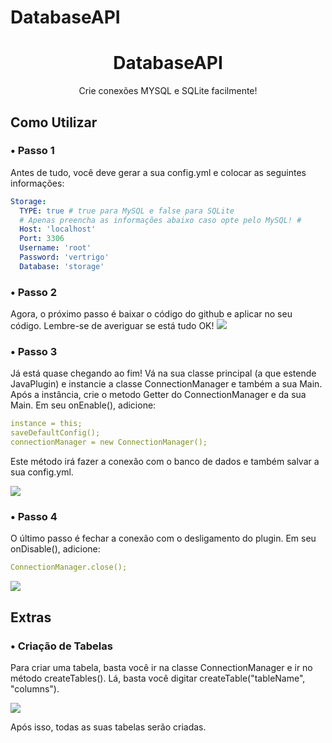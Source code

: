 # DatabaseAPI

<h1 align="center">DatabaseAPI</h1>

<p align="center">Crie conexões MYSQL e SQLite facilmente!</p>

## Como Utilizar

<h3> • Passo 1 </h3>
Antes de tudo, você deve gerar a sua config.yml e colocar as seguintes informações:

```yaml
Storage:
  TYPE: true # true para MySQL e false para SQLite
  # Apenas preencha as informações abaixo caso opte pelo MySQL! #
  Host: 'localhost'
  Port: 3306
  Username: 'root'
  Password: 'vertrigo'
  Database: 'storage'
```

<h3> • Passo 2 </h3>
Agora, o próximo passo é baixar o código do github e aplicar no seu código. Lembre-se de averiguar se está tudo OK!

<img src="https://i.imgur.com/uHKR5CD.png">

<h3> • Passo 3 </h3>
Já está quase chegando ao fim! Vá na sua classe principal (a que estende JavaPlugin) e instancie a classe ConnectionManager e também a sua Main.
Após a instância, crie o metodo Getter do ConnectionManager e da sua Main.
Em seu onEnable(), adicione: 

```yaml
instance = this;
saveDefaultConfig();
connectionManager = new ConnectionManager();
```
Este método irá fazer a conexão com o banco de dados e também salvar a sua config.yml.

<img src="https://imgur.com/ChXoiU3.png">

<h3> • Passo 4 </h3>
O último passo é fechar a conexão com o desligamento do plugin.
Em seu onDisable(), adicione:

```yaml
ConnectionManager.close();
```

<img src="https://imgur.com/3c7Bcjo.png">

## Extras

<h3> • Criação de Tabelas </h3>

Para criar uma tabela, basta você ir na classe ConnectionManager e ir no método createTables().
Lá, basta você digitar createTable("tableName", "columns").

<img src="https://imgur.com/dvR9sDN.png">

Após isso, todas as suas tabelas serão criadas.
